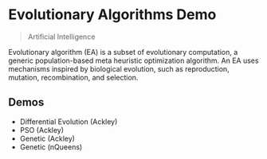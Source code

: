 # Evolutionary Algorithms Demo
> Artificial Intelligence

Evolutionary algorithm (EA) is a subset of evolutionary computation, a generic population-based meta heuristic optimization algorithm. An EA uses mechanisms inspired by biological evolution, such as reproduction, mutation, recombination, and selection.

## Demos
- Differential Evolution (Ackley)
- PSO (Ackley)
- Genetic (Ackley)
- Genetic (nQueens)
